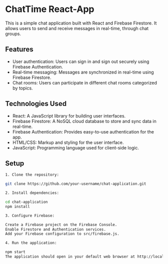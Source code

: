 # ChatTime React-App

This is a simple chat application built with React and Firebase Firestore. It allows users to send and receive messages in real-time, through chat groups.

## Features

- User authentication: Users can sign in and sign out securely using Firebase Authentication.
- Real-time messaging: Messages are synchronized in real-time using Firebase Firestore.
- Chat rooms: Users can participate in different chat rooms categorized by topics.

## Technologies Used

- React: A JavaScript library for building user interfaces.
- Firebase Firestore: A NoSQL cloud database to store and sync data in real-time.
- Firebase Authentication: Provides easy-to-use authentication for the app.
- HTML/CSS: Markup and styling for the user interface.
- JavaScript: Programming language used for client-side logic.

## Setup
```bash
1. Clone the repository:

git clone https://github.com/your-username/chat-application.git

2. Install dependencies:

cd chat-application
npm install

3. Configure Firebase:

Create a Firebase project on the Firebase Console.
Enable Firestore and Authentication services.
Add your Firebase configuration to src/firebase.js.

4. Run the application:

npm start
The application should open in your default web browser at http://localhost:3000.

